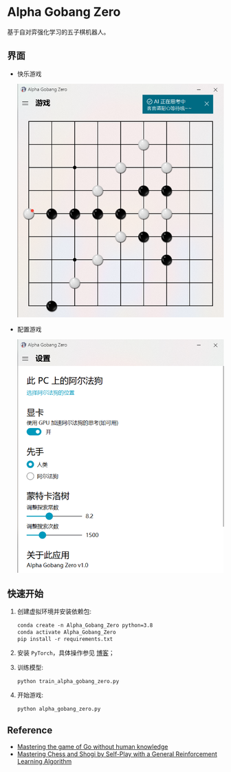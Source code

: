 # Alpha Gobang Zero
基于自对弈强化学习的五子棋机器人。

## 界面
* 快乐游戏

  ![游戏界面](docs/screenshot/游戏界面.png)
* 配置游戏


  ![设置界面](docs/screenshot/设置界面.png)

## 快速开始
1. 创建虚拟环境并安装依赖包:

    ```shell
    conda create -n Alpha_Gobang_Zero python=3.8
    conda activate Alpha_Gobang_Zero
    pip install -r requirements.txt
    ```

2. 安装 `PyTorch`，具体操作参见 [博客](https://blog.csdn.net/qq_23013309/article/details/103965619)；

3. 训练模型:

    ```shell
    python train_alpha_gobang_zero.py
    ```

4. 开始游戏:

    ```shell
    python alpha_gobang_zero.py
    ```

## Reference
* [Mastering the game of Go without human knowledge](https://www.nature.com/articles/nature24270.epdf?author_access_token=VJXbVjaSHxFoctQQ4p2k4tRgN0jAjWel9jnR3ZoTv0PVW4gB86EEpGqTRDtpIz-2rmo8-KG06gqVobU5NSCFeHILHcVFUeMsbvwS-lxjqQGg98faovwjxeTUgZAUMnRQ)
* [Mastering Chess and Shogi by Self-Play with a General Reinforcement Learning Algorithm](https://arxiv.org/abs/1712.01815)
